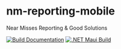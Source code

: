 # nm-reporting-mobile
Near Misses Reporting &amp; Good Solutions

[![Build Documentation](https://github.com/lucamazzza/nm-reporting-mobile/actions/workflows/docs.yml/badge.svg?branch=main)](https://github.com/lucamazzza/nm-reporting-mobile/actions/workflows/docs.yml)
[![.NET Maui Build](https://github.com/lucamazzza/nm-reporting-mobile/actions/workflows/dotnet.yml/badge.svg?branch=main)](https://github.com/lucamazzza/nm-reporting-mobile/actions/workflows/dotnet.yml)
